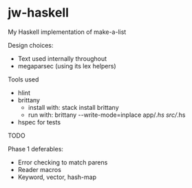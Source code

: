 # jw-haskell

My Haskell implementation of make-a-list

Design choices:

* Text used internally throughout
* megaparsec (using its lex helpers)


Tools used

* hlint
* brittany
  + install with: stack install brittany
  + run with: brittany --write-mode=inplace app/*.hs src/*.hs
* hspec for tests

TODO

Phase 1 deferables:
* Error checking to match parens
* Reader macros
* Keyword, vector, hash-map